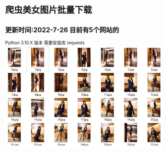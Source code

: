 # 爬虫美女图片批量下载  
## 更新时间:2022-7-26   目前有5个网站的
Python 3.10.X 版本 需要安装库 requests  
![](https://raw.githubusercontent.com/php737/beauty/main/images/meinv.jpg)
